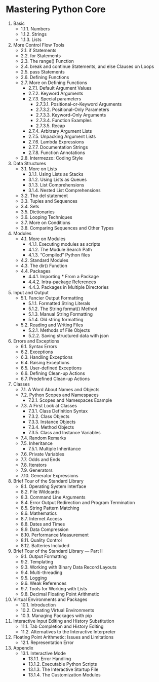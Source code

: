 # Mastering Python Core

1. Basic
    * 1.1.1. Numbers
    * 1.1.2. Strings
    * 1.1.3. Lists
2. More Control Flow Tools
    - 2.1. if Statements
    - 2.2. for Statements
    - 2.3. The range() Function
    - 2.4. break and continue Statements, and else Clauses on Loops
    - 2.5. pass Statements
    - 2.6. Defining Functions
    - 2.7. More on Defining Functions
      - 2.7.1. Default Argument Values
      - 2.7.2. Keyword Arguments
      - 2.7.3. Special parameters
        - 2.7.3.1. Positional-or-Keyword Arguments
        - 2.7.3.2. Positional-Only Parameters
        - 2.7.3.3. Keyword-Only Arguments
        - 2.7.3.4. Function Examples
        - 2.7.3.5. Recap
      - 2.7.4. Arbitrary Argument Lists
      - 2.7.5. Unpacking Argument Lists
      - 2.7.6. Lambda Expressions
      - 2.7.7. Documentation Strings
      - 2.7.8. Function Annotations
    - 2.8. Intermezzo: Coding Style
3. Data Structures
    - 3.1. More on Lists
      - 3.1.1. Using Lists as Stacks
      - 3.1.2. Using Lists as Queues
      - 3.1.3. List Comprehensions
      - 3.1.4. Nested List Comprehensions
    - 3.2. The del statement
    - 3.3. Tuples and Sequences
    - 3.4. Sets
    - 3.5. Dictionaries
    - 3.6. Looping Techniques
    - 3.7. More on Conditions
    - 3.8. Comparing Sequences and Other Types
4. Modules
    - 4.1. More on Modules
      - 4.1.1. Executing modules as scripts
      - 4.1.2. The Module Search Path
      - 4.1.3. “Compiled” Python files
    - 4.2. Standard Modules
    - 4.3. The dir() Function
    - 4.4. Packages
      - 4.4.1. Importing * From a Package
      - 4.4.2. Intra-package References
      - 4.4.3. Packages in Multiple Directories
5. Input and Output
    - 5.1. Fancier Output Formatting
      - 5.1.1. Formatted String Literals
      - 5.1.2. The String format() Method
      - 5.1.3. Manual String Formatting
      - 5.1.4. Old string formatting
    - 5.2. Reading and Writing Files
      - 5.2.1. Methods of File Objects
      - 5.2.2. Saving structured data with json
6. Errors and Exceptions
    - 6.1. Syntax Errors
    - 6.2. Exceptions
    - 6.3. Handling Exceptions
    - 6.4. Raising Exceptions
    - 6.5. User-defined Exceptions
    - 6.6. Defining Clean-up Actions
    - 6.7. Predefined Clean-up Actions
7. Classes
    - 7.1. A Word About Names and Objects
    - 7.2. Python Scopes and Namespaces
      - 7.2.1. Scopes and Namespaces Example
    - 7.3. A First Look at Classes
      - 7.3.1. Class Definition Syntax
      - 7.3.2. Class Objects
      - 7.3.3. Instance Objects
      - 7.3.4. Method Objects
      - 7.3.5. Class and Instance Variables
    - 7.4. Random Remarks
    - 7.5. Inheritance
      - 7.5.1. Multiple Inheritance
    - 7.6. Private Variables
    - 7.7. Odds and Ends
    - 7.8. Iterators
    - 7.9. Generators
    - 7.10. Generator Expressions
8. Brief Tour of the Standard Library
    - 8.1. Operating System Interface
    - 8.2. File Wildcards
    - 8.3. Command Line Arguments
    - 8.4. Error Output Redirection and Program Termination
    - 8.5. String Pattern Matching
    - 8.6. Mathematics
    - 8.7. Internet Access
    - 8.8. Dates and Times
    - 8.9. Data Compression
    - 8.10. Performance Measurement
    - 8.11. Quality Control
    - 8.12. Batteries Included
9. Brief Tour of the Standard Library — Part II
    - 9.1. Output Formatting
    - 9.2. Templating
    - 9.3. Working with Binary Data Record Layouts
    - 9.4. Multi-threading
    - 9.5. Logging
    - 9.6. Weak References
    - 9.7. Tools for Working with Lists
    - 9.8. Decimal Floating Point Arithmetic
10. Virtual Environments and Packages
    - 10.1. Introduction
    - 10.2. Creating Virtual Environments
    - 10.3. Managing Packages with pip
11. Interactive Input Editing and History Substitution
    - 11.1. Tab Completion and History Editing
    - 11.2. Alternatives to the Interactive Interpreter
12. Floating Point Arithmetic: Issues and Limitations
    - 12.1. Representation Error
13. Appendix
    - 13.1. Interactive Mode
      - 13.1.1. Error Handling
      - 13.1.2. Executable Python Scripts
      - 13.1.3. The Interactive Startup File
      - 13.1.4. The Customization Modules
